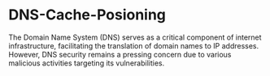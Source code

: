 # DNS-Cache-Posioning
The Domain Name System (DNS) serves as a critical component of internet infrastructure, facilitating the
translation of domain names to IP addresses. However, DNS security remains a pressing concern due to various
malicious activities targeting its vulnerabilities. 
